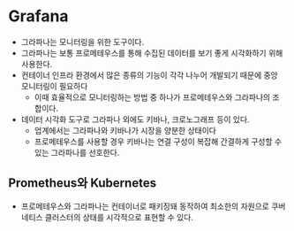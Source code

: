 # Grafana

* 그라파나는 모니터링을 위한 도구이다.
* 그라파나는 보통 프로메테우스를 통해 수집된 데이터를 보기 좋게 시각화하기 위해 사용한다.
* 컨테이너 인프라 환경에서 많은 종류의 기능이 각각 나누어 개발되기 때문에 중앙 모니터링이 필요하다
  * 이때 효율적으로 모니터링하는 방법 중 하나가 프로메테우스와 그라파나의 조합이다.
* 데이터 시각화 도구로 그라파나 외에도 키바나, 크로노그래프 등이 있다.
  * 업계에서는 그라파나와 키바나가 시장을 양분한 상태이다
  * 프로메테우스를 사용할 경우 키바나는 연결 구성이 복잡해 간결하게 구성할 수 있는 그라파나를 선호한다.



## Prometheus와 Kubernetes

* 프로메테우스와 그라파나는 컨테이너로 패키징돼 동작하여 최소한의 자원으로 쿠버네티스 클러스터의 상태를 시각적으로 표현할 수 있다.
